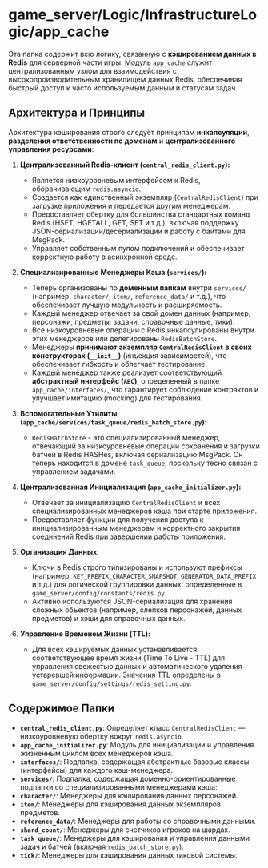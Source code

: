 # game_server/Logic/InfrastructureLogic/app_cache

Эта папка содержит всю логику, связанную с **кэшированием данных в Redis** для серверной части игры. Модуль `app_cache` служит централизованным узлом для взаимодействия с высокопроизводительным хранилищем данных Redis, обеспечивая быстрый доступ к часто используемым данным и статусам задач.

## Архитектура и Принципы

Архитектура кэширования строго следует принципам **инкапсуляции**, **разделения ответственности по доменам** и **централизованного управления ресурсами**:

1. **Централизованный Redis-клиент (`central_redis_client.py`):**
    * Является низкоуровневым интерфейсом к Redis, оборачивающим `redis.asyncio`.
    * Создается как единственный экземпляр (`CentralRedisClient`) при загрузке приложения и передается другим менеджерам.
    * Предоставляет обертку для большинства стандартных команд Redis (HSET, HGETALL, GET, SET и т.д.), включая поддержку JSON-сериализации/десериализации и работу с байтами для MsgPack.
    * Управляет собственным пулом подключений и обеспечивает корректную работу в асинхронной среде.

2. **Специализированные Менеджеры Кэша (`services/`):**
    * Теперь организованы по **доменным папкам** внутри `services/` (например, `character/`, `item/`, `reference_data/` и т.д.), что обеспечивает лучшую модульность и расширяемость.
    * Каждый менеджер отвечает за свой домен данных (например, персонажи, предметы, задачи, справочные данные, тики).
    * Все низкоуровневые операции с Redis инкапсулированы внутри этих менеджеров или делегированы `RedisBatchStore`.
    * Менеджеры **принимают экземпляр `CentralRedisClient` в своих конструкторах (`__init__`)** (инъекция зависимостей), что обеспечивает гибкость и облегчает тестирование.
    * Каждый менеджер также реализует соответствующий **абстрактный интерфейс (`ABC`)**, определенный в папке `app_cache/interfaces/`, что гарантирует соблюдение контрактов и улучшает имитацию (mocking) для тестирования.

3. **Вспомогательные Утилиты (`app_cache/services/task_queue/redis_batch_store.py`):**
    * `RedisBatchStore` - это специализированный менеджер, отвечающий за низкоуровневые операции сохранения и загрузки батчей в Redis HASHes, включая сериализацию MsgPack. Он теперь находится в домене `task_queue`, поскольку тесно связан с управлением задачами.

4. **Централизованная Инициализация (`app_cache_initializer.py`):**
    * Отвечает за инициализацию `CentralRedisClient` и всех специализированных менеджеров кэша при старте приложения.
    * Предоставляет функции для получения доступа к инициализированным менеджерам и корректного закрытия соединений Redis при завершении работы приложения.

5. **Организация Данных:**
    * Ключи в Redis строго типизированы и используют префиксы (например, `KEY_PREFIX_CHARACTER_SNAPSHOT`, `GENERATOR_DATA_PREFIX` и т.д.) для логической группировки данных, определенные в `game_server/config/constants/redis.py`.
    * Активно используются JSON-сериализация для хранения сложных объектов (например, слепков персонажей, данных предметов) и хэши для справочных данных.

6. **Управление Временем Жизни (TTL):**
    * Для всех кэшируемых данных устанавливается соответствующее время жизни (Time To Live - TTL) для управления свежестью данных и автоматического удаления устаревшей информации. Значения TTL определены в `game_server/config/settings/redis_setting.py`.

## Содержимое Папки

* **`central_redis_client.py`**: Определяет класс `CentralRedisClient` — низкоуровневую обертку вокруг `redis.asyncio`.
* **`app_cache_initializer.py`**: Модуль для инициализации и управления жизненным циклом всех менеджеров кэша.
* **`interfaces/`**: Подпапка, содержащая абстрактные базовые классы (интерфейсы) для каждого кэш-менеджера.
* **`services/`**: Подпапка, содержащая доменно-ориентированные подпапки со специализированными менеджерами кэша:
* **`character/`**: Менеджеры для кэширования данных персонажей.
* **`item/`**: Менеджеры для кэширования данных экземпляров предметов.
* **`reference_data/`**: Менеджеры для работы со справочными данными.
* **`shard_count/`**: Менеджеры для счетчиков игроков на шардах.
* **`task_queue/`**: Менеджеры для кэширования и управления данными задач и батчей (включая `redis_batch_store.py`).
* **`tick/`**: Менеджеры для кэширования данных тиковой системы.
